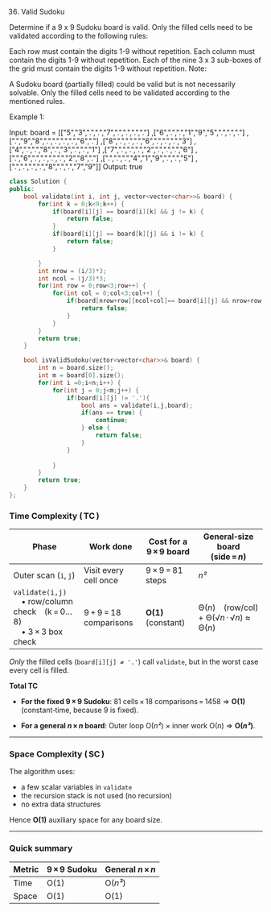 36. Valid Sudoku

Determine if a 9 x 9 Sudoku board is valid. Only the filled cells need to be validated according to the following rules:

Each row must contain the digits 1-9 without repetition.
Each column must contain the digits 1-9 without repetition.
Each of the nine 3 x 3 sub-boxes of the grid must contain the digits 1-9 without repetition.
Note:

A Sudoku board (partially filled) could be valid but is not necessarily solvable.
Only the filled cells need to be validated according to the mentioned rules.
 

Example 1:


Input: board = 
[["5","3",".",".","7",".",".",".","."]
,["6",".",".","1","9","5",".",".","."]
,[".","9","8",".",".",".",".","6","."]
,["8",".",".",".","6",".",".",".","3"]
,["4",".",".","8",".","3",".",".","1"]
,["7",".",".",".","2",".",".",".","6"]
,[".","6",".",".",".",".","2","8","."]
,[".",".",".","4","1","9",".",".","5"]
,[".",".",".",".","8",".",".","7","9"]]
Output: true

```cpp
class Solution {
public:
    bool validate(int i, int j, vector<vector<char>>& board) {
        for(int k = 0;k<9;k++) {
            if(board[i][j] == board[i][k] && j != k) {
                return false;
            }
            if(board[i][j] == board[k][j] && i != k) {
                return false;
            }

        }
        int nrow = (i/3)*3;
        int ncol = (j/3)*3;
        for(int row = 0;row<3;row++) {
            for(int col = 0;col<3;col++) {
                if(board[nrow+row][ncol+col]== board[i][j] && nrow+row != i && ncol+col != j) {
                    return false;
                }
            }
        }
        return true;
    }

    bool isValidSudoku(vector<vector<char>>& board) {
        int n = board.size();
        int m = board[0].size();
        for(int i =0;i<n;i++) {
            for(int j = 0;j<m;j++) {
                if(board[i][j] != '.'){
                    bool ans = validate(i,j,board);
                    if(ans == true) {
                        continue;
                    } else {
                        return false;
                    }
                }
                
            }
        }
        return true;
    }
};
```

### Time Complexity ( TC )

| Phase                                                                  | Work done              | Cost for a **9 × 9** board | General‑size board (side = *n*)            |
| ---------------------------------------------------------------------- | ---------------------- | -------------------------- | ------------------------------------------ |
| Outer scan (`i`, `j`)                                                  | Visit every cell once  | 9 × 9 = 81 steps           | *n²*                                       |
| `validate(i,j)`<br> • row/column check (k = 0…8)<br> • 3 × 3 box check | 9 + 9 = 18 comparisons | **O(1)** (constant)        | Θ(*n*) (row/col) + Θ(√*n* · √*n*) ≈ Θ(*n*) |

*Only* the filled cells (`board[i][j] ≠ '.'`) call `validate`, but in the worst case every cell is filled.

**Total TC**

* **For the fixed 9 × 9 Sudoku**:
  81 cells × 18 comparisons = 1458 ⇒ **O(1)** (constant‑time, because 9 is fixed).

* **For a general *n* × *n* board**:
  Outer loop O(*n²*) × inner work O(*n*) ⇒ **O(*n³*)**.

---

### Space Complexity ( SC )

The algorithm uses:

* a few scalar variables in `validate`
* the recursion stack is not used (no recursion)
* no extra data structures

Hence **O(1)** auxiliary space for any board size.

---

### Quick summary

| Metric | 9 × 9 Sudoku | General *n* × *n* |
| ------ | ------------ | ----------------- |
| Time   | O(1)         | O(*n³*)           |
| Space  | O(1)         | O(1)              |

